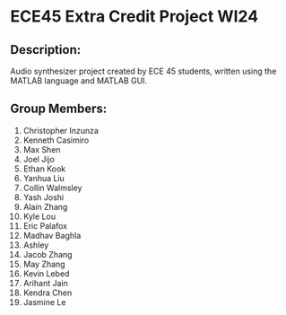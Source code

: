 # ECE45 Extra Credit Project WI24

## Description:

Audio synthesizer project created by ECE 45 students, written using the MATLAB language and MATLAB GUI.

## Group Members:

1. Christopher Inzunza 
2. Kenneth Casimiro
3. Max Shen
4. Joel Jijo
5. Ethan Kook
6. Yanhua Liu
7. Collin Walmsley
8. Yash Joshi
9. Alain Zhang
10. Kyle Lou
11. Eric Palafox
12. Madhav Baghla
13. Ashley
14. Jacob Zhang
15. May Zhang
16. Kevin Lebed
17. Arihant Jain
18. Kendra Chen
19. Jasmine Le

